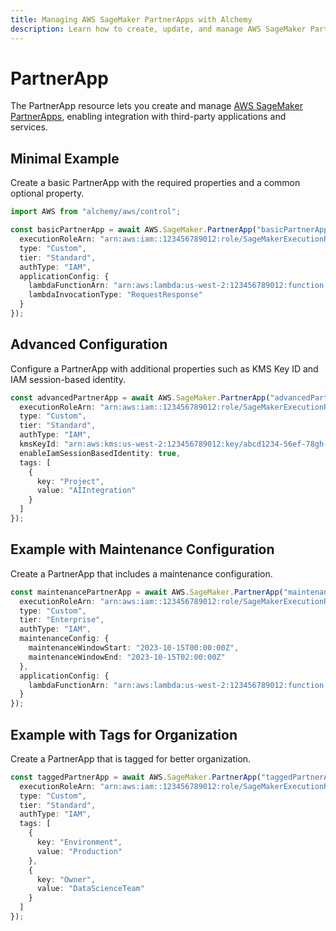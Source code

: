 ```yaml
---
title: Managing AWS SageMaker PartnerApps with Alchemy
description: Learn how to create, update, and manage AWS SageMaker PartnerApps using Alchemy Cloud Control.
---
```


# PartnerApp

The PartnerApp resource lets you create and manage [AWS SageMaker PartnerApps](https://docs.aws.amazon.com/sagemaker/latest/userguide/), enabling integration with third-party applications and services.

## Minimal Example

Create a basic PartnerApp with the required properties and a common optional property.

```ts
import AWS from "alchemy/aws/control";

const basicPartnerApp = await AWS.SageMaker.PartnerApp("basicPartnerApp", {
  executionRoleArn: "arn:aws:iam::123456789012:role/SageMakerExecutionRole",
  type: "Custom",
  tier: "Standard",
  authType: "IAM",
  applicationConfig: {
    lambdaFunctionArn: "arn:aws:lambda:us-west-2:123456789012:function:myFunction",
    lambdaInvocationType: "RequestResponse"
  }
});
```

## Advanced Configuration

Configure a PartnerApp with additional properties such as KMS Key ID and IAM session-based identity.

```ts
const advancedPartnerApp = await AWS.SageMaker.PartnerApp("advancedPartnerApp", {
  executionRoleArn: "arn:aws:iam::123456789012:role/SageMakerExecutionRole",
  type: "Custom",
  tier: "Standard",
  authType: "IAM",
  kmsKeyId: "arn:aws:kms:us-west-2:123456789012:key/abcd1234-56ef-78gh-90ij-klmn1234opqr",
  enableIamSessionBasedIdentity: true,
  tags: [
    {
      key: "Project",
      value: "AIIntegration"
    }
  ]
});
```

## Example with Maintenance Configuration

Create a PartnerApp that includes a maintenance configuration.

```ts
const maintenancePartnerApp = await AWS.SageMaker.PartnerApp("maintenancePartnerApp", {
  executionRoleArn: "arn:aws:iam::123456789012:role/SageMakerExecutionRole",
  type: "Custom",
  tier: "Enterprise",
  authType: "IAM",
  maintenanceConfig: {
    maintenanceWindowStart: "2023-10-15T00:00:00Z",
    maintenanceWindowEnd: "2023-10-15T02:00:00Z"
  },
  applicationConfig: {
    lambdaFunctionArn: "arn:aws:lambda:us-west-2:123456789012:function:maintenanceFunction"
  }
});
```

## Example with Tags for Organization

Create a PartnerApp that is tagged for better organization.

```ts
const taggedPartnerApp = await AWS.SageMaker.PartnerApp("taggedPartnerApp", {
  executionRoleArn: "arn:aws:iam::123456789012:role/SageMakerExecutionRole",
  type: "Custom",
  tier: "Standard",
  authType: "IAM",
  tags: [
    {
      key: "Environment",
      value: "Production"
    },
    {
      key: "Owner",
      value: "DataScienceTeam"
    }
  ]
});
```